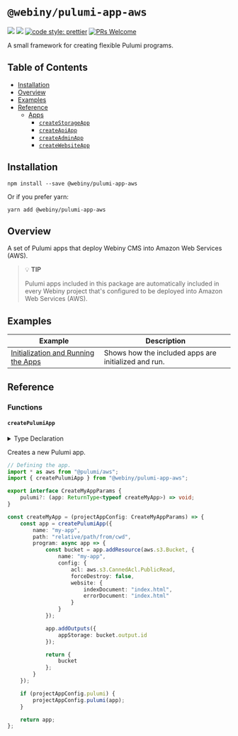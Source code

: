 # `@webiny/pulumi-app-aws`

[![](https://img.shields.io/npm/dw/@webiny/pulumi-app-aws.svg)](https://www.npmjs.com/package/@webiny/pulumi-app-aws)
[![](https://img.shields.io/npm/v/@webiny/pulumi-app-aws.svg)](https://www.npmjs.com/package/@webiny/pulumi-app-aws)
[![code style: prettier](https://img.shields.io/badge/code_style-prettier-ff69b4.svg?style=flat-square)](https://github.com/prettier/prettier)
[![PRs Welcome](https://img.shields.io/badge/PRs-welcome-brightgreen.svg?style=flat-square)](http://makeapullrequest.com)

A small framework for creating flexible Pulumi programs.

## Table of Contents

- [Installation](#installation)
- [Overview](#overview)
- [Examples](#examples)
- [Reference](#reference)
    - [Apps](#functions)
        - [`createStorageApp`](#createStorageApp)
        - [`createApiApp`](#createApiApp)
        - [`createAdminApp`](#createAdminApp)
        - [`createWebsiteApp`](#createWebsiteApp)

## Installation

```
npm install --save @webiny/pulumi-app-aws
```

Or if you prefer yarn:

```
yarn add @webiny/pulumi-app-aws
```

## Overview

A set of Pulumi apps that deploy Webiny CMS into Amazon Web Services (AWS). 

> 💡 **TIP**
>
> Pulumi apps included in this package are automatically included in every Webiny project that's configured to be deployed into Amazon Web Services (AWS).

## Examples

| Example                           | Description                                                     |
| --------------------------------- | --------------------------------------------------------------- |
| [Initialization and Running the Apps](./docs/examples/initializationAndRunningTheApps.md) | Shows how the included apps are initialized and run. |

## Reference

### Functions

#### `createPulumiApp`

<details>
<summary>Type Declaration</summary>
<p>

```ts
export interface CreatePulumiAppParams<TResources extends Record<string, unknown>> {
    name: string;
    path: string;
    config?: Record<string, any>;
    program(app: PulumiApp): TResources | Promise<TResources>;
}

export declare function createPulumiApp<TResources extends Record<string, unknown>>(params: CreatePulumiAppParams<TResources>): PulumiApp<TResources>;
```

</p>
</details>

Creates a new Pulumi app.

```ts
// Defining the app.
import * as aws from "@pulumi/aws";
import { createPulumiApp } from "@webiny/pulumi-app-aws";

export interface CreateMyAppParams {
    pulumi?: (app: ReturnType<typeof createMyApp>) => void;
}

const createMyApp = (projectAppConfig: CreateMyAppParams) => {
    const app = createPulumiApp({
        name: "my-app",
        path: "relative/path/from/cwd",
        program: async app => {
            const bucket = app.addResource(aws.s3.Bucket, {
                name: "my-app",
                config: {
                    acl: aws.s3.CannedAcl.PublicRead,
                    forceDestroy: false,
                    website: {
                        indexDocument: "index.html",
                        errorDocument: "index.html"
                    }
                }
            });

            app.addOutputs({
                appStorage: bucket.output.id
            });

            return {
                bucket
            };
        }
    });

    if (projectAppConfig.pulumi) {
        projectAppConfig.pulumi(app);
    }

    return app;
};
```
